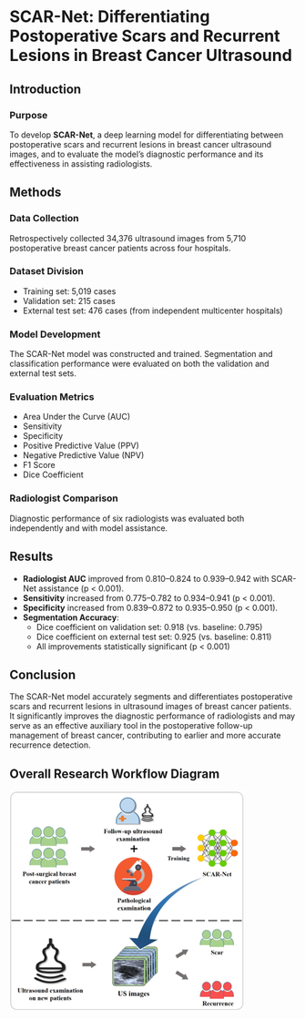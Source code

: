 # SCAR-Net: Differentiating Postoperative Scars and Recurrent Lesions in Breast Cancer Ultrasound

## Introduction

### Purpose

To develop **SCAR-Net**, a deep learning model for differentiating between postoperative scars and recurrent lesions in breast cancer ultrasound images, and to evaluate the model’s diagnostic performance and its effectiveness in assisting radiologists.

## Methods

### Data Collection

Retrospectively collected 34,376 ultrasound images from 5,710 postoperative breast cancer patients across four hospitals.

### Dataset Division

- Training set: 5,019 cases  
- Validation set: 215 cases  
- External test set: 476 cases (from independent multicenter hospitals)

### Model Development

The SCAR-Net model was constructed and trained. Segmentation and classification performance were evaluated on both the validation and external test sets.

### Evaluation Metrics

- Area Under the Curve (AUC)  
- Sensitivity  
- Specificity  
- Positive Predictive Value (PPV)  
- Negative Predictive Value (NPV)  
- F1 Score  
- Dice Coefficient

### Radiologist Comparison

Diagnostic performance of six radiologists was evaluated both independently and with model assistance.

## Results

- **Radiologist AUC** improved from 0.810–0.824 to 0.939–0.942 with SCAR-Net assistance (p < 0.001).
- **Sensitivity** increased from 0.775–0.782 to 0.934–0.941 (p < 0.001).
- **Specificity** increased from 0.839–0.872 to 0.935–0.950 (p < 0.001).
- **Segmentation Accuracy**:
  - Dice coefficient on validation set: 0.918 (vs. baseline: 0.795)
  - Dice coefficient on external test set: 0.925 (vs. baseline: 0.811)
  - All improvements statistically significant (p < 0.001)

## Conclusion

The SCAR-Net model accurately segments and differentiates postoperative scars and recurrent lesions in ultrasound images of breast cancer patients. It significantly improves the diagnostic performance of radiologists and may serve as an effective auxiliary tool in the postoperative follow-up management of breast cancer, contributing to earlier and more accurate recurrence detection.

## Overall Research Workflow Diagram

<!-- Replace with your actual image path if available -->
![Workflow Diagram](workflow.png)
